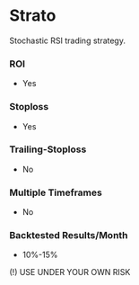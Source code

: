 # Strato
Stochastic RSI trading strategy.


### ROI
* Yes

### Stoploss 
* Yes

### Trailing-Stoploss
* No

### Multiple Timeframes
* No

### Backtested Results/Month
* 10%-15%

(!) USE UNDER YOUR OWN RISK
